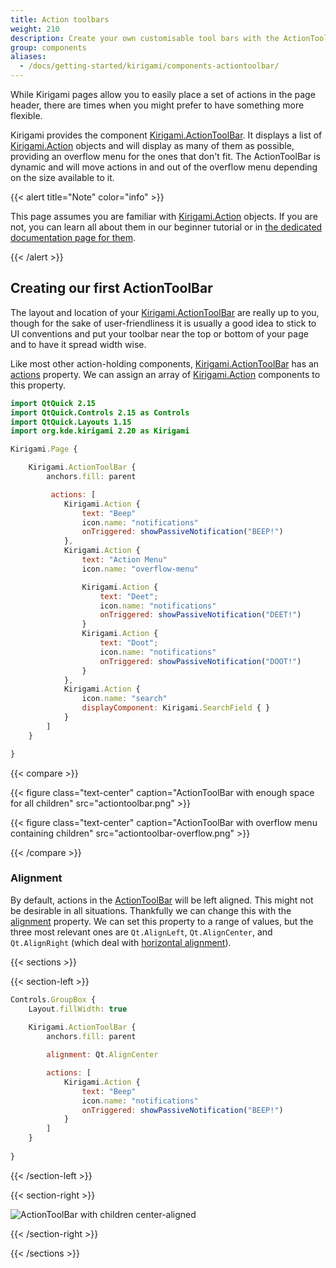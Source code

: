 ```yaml
---
title: Action toolbars
weight: 210
description: Create your own customisable tool bars with the ActionToolBar component
group: components
aliases:
  - /docs/getting-started/kirigami/components-actiontoolbar/
---
```


While Kirigami pages allow you to easily place a set of actions in the page header, there are times when you might prefer to have something more flexible.

Kirigami provides the component [Kirigami.ActionToolBar](docs:kirigami2;ActionToolBar). It displays a list of [Kirigami.Action](docs:kirigami2;Action) objects and will display as many of them as possible, providing an overflow menu for the ones that don't fit. The ActionToolBar is dynamic and will move actions in and out of the overflow menu depending on the size available to it.

{{< alert title="Note" color="info" >}}

This page assumes you are familiar with [Kirigami.Action](docs:kirigami2;Action) objects. If you are not, you can learn all about them in our beginner tutorial or in [the dedicated documentation page for them](../components-actions/).

{{< /alert >}}

## Creating our first ActionToolBar

The layout and location of your [Kirigami.ActionToolBar](docs:kirigami2;ActionToolBar) are really up to you, though for the sake of user-friendliness it is usually a good idea to stick to UI conventions and put your toolbar near the top or bottom of your page and to have it spread width wise.

Like most other action-holding components, [Kirigami.ActionToolBar](docs:kirigami2;ActionToolBar) has an [actions](docs:kirigami2;ActionToolBar::actions) property. We can assign an array of [Kirigami.Action](docs:kirigami2;Action) components to this property.

```qml
import QtQuick 2.15
import QtQuick.Controls 2.15 as Controls
import QtQuick.Layouts 1.15
import org.kde.kirigami 2.20 as Kirigami

Kirigami.Page {

    Kirigami.ActionToolBar {
        anchors.fill: parent

         actions: [
            Kirigami.Action { 
                text: "Beep" 
                icon.name: "notifications" 
                onTriggered: showPassiveNotification("BEEP!") 
            },
            Kirigami.Action { 
                text: "Action Menu" 
                icon.name: "overflow-menu"

                Kirigami.Action { 
                    text: "Deet"; 
                    icon.name: "notifications" 
                    onTriggered: showPassiveNotification("DEET!") 
                }
                Kirigami.Action { 
                    text: "Doot"; 
                    icon.name: "notifications" 
                    onTriggered: showPassiveNotification("DOOT!") 
                }
            },
            Kirigami.Action {
                icon.name: "search"
                displayComponent: Kirigami.SearchField { }
            }
        ]
    }

}
```

{{< compare >}}

{{< figure class="text-center" caption="ActionToolBar with enough space for all children" src="actiontoolbar.png" >}}

{{< figure class="text-center" caption="ActionToolBar with overflow menu containing children" src="actiontoolbar-overflow.png" >}}

{{< /compare >}}

### Alignment

By default, actions in the [ActionToolBar]([Kirigami.ActionToolBar](docs:kirigami2;ActionToolBar)) will be left aligned. This might not be desirable in all situations. Thankfully we can change this with the [alignment](docs:kirigami2;ActionToolBar::alignment) property. We can set this property to a range of values, but the three most relevant ones are `Qt.AlignLeft`, `Qt.AlignCenter`, and `Qt.AlignRight` (which deal with [horizontal alignment](docs:qtcore;Qt::Alignment)).

{{< sections >}}

{{< section-left >}}

```qml
Controls.GroupBox {
    Layout.fillWidth: true
        
    Kirigami.ActionToolBar {
        anchors.fill: parent

        alignment: Qt.AlignCenter

        actions: [
            Kirigami.Action { 
                text: "Beep" 
                icon.name: "notifications" 
                onTriggered: showPassiveNotification("BEEP!") 
            }
        ]
    }
    
}
```

{{< /section-left >}}

{{< section-right >}}

![ActionToolBar with children center-aligned](/docs/getting-started/kirigami/components-actiontoolbar/actiontoolbar-alignment.png)

{{< /section-right >}}

{{< /sections >}}
